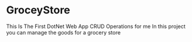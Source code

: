 # GroceyStore
This Is The First DotNet Web App CRUD Operations for me
In this project you can manage the goods for a grocery store
